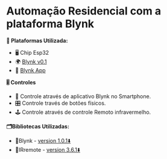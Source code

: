 # Automação Residencial com a plataforma Blynk

**💬 Plataformas Utilizada:**
- 🖥️ Chip Esp32
- 🌍 [Blynk v0.1](https://blynk.io/)
- 🤖 [Blynk App](https://play.google.com/store/apps/details?id=cc.blynk&hl=pt-PT)

**🎚️ Controles**
- 📱 Controle através de aplicativo Blynk no Smartphone.
- 🎛️ Controle través de botões físicos.
- 🕹️ Controle através de controle Remoto infravermelho.

**🗂️Bibliotecas Utilizadas:**
- 📁Blynk - [version 1.0.1⬇️](https://downloads.arduino.cc/libraries/github.com/blynkkk/Blynk-1.0.1.zip)
- 📁IRremote - [version 3.6.1⬇️](https://downloads.arduino.cc/libraries/github.com/z3t0/IRremote-3.6.1.zip)
